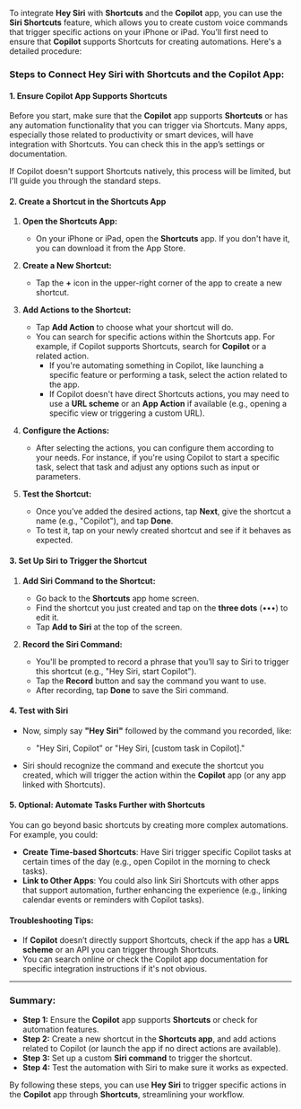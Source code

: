 To integrate **Hey Siri** with **Shortcuts** and the **Copilot** app, you can use the **Siri Shortcuts** feature, which allows you to create custom voice commands that trigger specific actions on your iPhone or iPad. You’ll first need to ensure that **Copilot** supports Shortcuts for creating automations. Here's a detailed procedure:

### **Steps to Connect Hey Siri with Shortcuts and the Copilot App:**

#### **1. Ensure Copilot App Supports Shortcuts**
Before you start, make sure that the **Copilot** app supports **Shortcuts** or has any automation functionality that you can trigger via Shortcuts. Many apps, especially those related to productivity or smart devices, will have integration with Shortcuts. You can check this in the app’s settings or documentation.

If Copilot doesn't support Shortcuts natively, this process will be limited, but I'll guide you through the standard steps.

#### **2. Create a Shortcut in the Shortcuts App**

1. **Open the Shortcuts App:**
   - On your iPhone or iPad, open the **Shortcuts** app. If you don't have it, you can download it from the App Store.
   
2. **Create a New Shortcut:**
   - Tap the **+** icon in the upper-right corner of the app to create a new shortcut.
   
3. **Add Actions to the Shortcut:**
   - Tap **Add Action** to choose what your shortcut will do.
   - You can search for specific actions within the Shortcuts app. For example, if Copilot supports Shortcuts, search for **Copilot** or a related action.
     - If you're automating something in Copilot, like launching a specific feature or performing a task, select the action related to the app.
     - If Copilot doesn't have direct Shortcuts actions, you may need to use a **URL scheme** or an **App Action** if available (e.g., opening a specific view or triggering a custom URL).
   
4. **Configure the Actions:**
   - After selecting the actions, you can configure them according to your needs. For instance, if you're using Copilot to start a specific task, select that task and adjust any options such as input or parameters.

5. **Test the Shortcut:**
   - Once you’ve added the desired actions, tap **Next**, give the shortcut a name (e.g., "Copilot"), and tap **Done**.
   - To test it, tap on your newly created shortcut and see if it behaves as expected.

#### **3. Set Up Siri to Trigger the Shortcut**

1. **Add Siri Command to the Shortcut:**
   - Go back to the **Shortcuts** app home screen.
   - Find the shortcut you just created and tap on the **three dots** (•••) to edit it.
   - Tap **Add to Siri** at the top of the screen.
   
2. **Record the Siri Command:**
   - You'll be prompted to record a phrase that you’ll say to Siri to trigger this shortcut (e.g., "Hey Siri, start Copilot").
   - Tap the **Record** button and say the command you want to use.
   - After recording, tap **Done** to save the Siri command.

#### **4. Test with Siri**

- Now, simply say **"Hey Siri"** followed by the command you recorded, like:
  - "Hey Siri, Copilot" or "Hey Siri, [custom task in Copilot]."
  
- Siri should recognize the command and execute the shortcut you created, which will trigger the action within the **Copilot** app (or any app linked with Shortcuts).

#### **5. Optional: Automate Tasks Further with Shortcuts**
You can go beyond basic shortcuts by creating more complex automations. For example, you could:
   
- **Create Time-based Shortcuts**: Have Siri trigger specific Copilot tasks at certain times of the day (e.g., open Copilot in the morning to check tasks).
- **Link to Other Apps**: You could also link Siri Shortcuts with other apps that support automation, further enhancing the experience (e.g., linking calendar events or reminders with Copilot tasks).

#### **Troubleshooting Tips:**
- If **Copilot** doesn’t directly support Shortcuts, check if the app has a **URL scheme** or an API you can trigger through Shortcuts.
- You can search online or check the Copilot app documentation for specific integration instructions if it's not obvious.

---

### **Summary:**
- **Step 1:** Ensure the **Copilot** app supports **Shortcuts** or check for automation features.
- **Step 2:** Create a new shortcut in the **Shortcuts app**, and add actions related to Copilot (or launch the app if no direct actions are available).
- **Step 3:** Set up a custom **Siri command** to trigger the shortcut.
- **Step 4:** Test the automation with Siri to make sure it works as expected.

By following these steps, you can use **Hey Siri** to trigger specific actions in the **Copilot** app through **Shortcuts**, streamlining your workflow.
